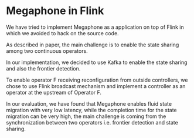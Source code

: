 # Megaphone in Flink

We have tried to implement Megaphone as a application on top of Flink in which we avoided to hack on the source code.

As described in paper, the main challenge is to enable the state sharing among two continuous operators. 

In our implementation, we decided to use Kafka to enable the state sharing and also the frontier detection.

To enable operator F receiving reconfiguration from outside controllers, we chose to use Flink broadcast mechanism and implement a controller as an operator at the upstream of Operator F.

In our evaluation, we have found that Megaphone enables fluid state migration with very low latency, while the completion time for the state migration can be very high, the main challenge is coming from the synchronization between two operators i.e. frontier detection and state sharing.
